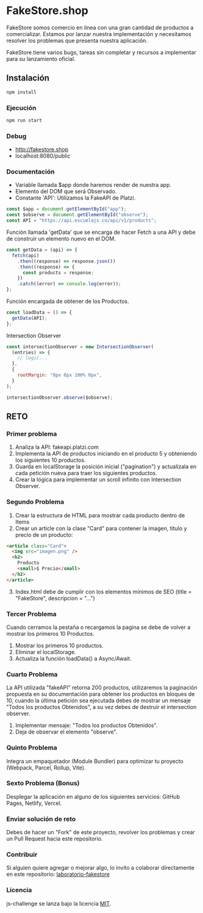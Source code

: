 # FakeStore.shop

FakeStore somos comercio en línea con una gran cantidad de productos a comercializar. Estamos por lanzar nuestra implementación y necesitamos resolver los problemas que presenta nuestra aplicación.

FakeStore tiene varios bugs, tareas sin completar y recursos a implementar para su lanzamiento oficial.

## Instalación

``` bash
npm install
```

### Ejecución

``` bash
npm run start
```

### Debug

- <http://fakestore.shop>
- localhost:8080/public

### Documentación

- Variable llamada $app donde haremos render de nuestra app.
- Elemento del DOM que será Observado.
- Constante 'API': Utilizamos la FakeAPI de Platzi.

```javascript
const $app = document.getElementById("app");
const $observe = document.getElementById("observe");
const API = "https://api.escuelajs.co/api/v1/products";
```

Función llamada 'getData' que se encarga de hacer Fetch a una API y debe de construir un elemento nuevo en el DOM.

```javascript
const getData = (api) => {
  fetch(api)
    .then((response) => response.json())
    .then((response) => {
      const products = response;
    })
    .catch((error) => console.log(error));
};
```

Función encargada de obtener de los Productos.

```javascript
const loadData = () => {
  getData(API);
};
```

Intersection Observer

```javascript
const intersectionObserver = new IntersectionObserver(
  (entries) => {
    // logic...
  },
  {
    rootMargin: "0px 0px 100% 0px",
  }
);

intersectionObserver.observe($observe);
```

## RETO

### Primer problema

1. Analiza la API: fakeapi.platzi.com
2. Implementa la API de productos iniciando en el producto 5 y obteniendo los siguientes 10 productos.
3. Guarda en localStorage la posición inicial ("pagination") y actualízala en cada petición nueva para traer los siguientes productos.
4. Crear la lógica para implementar un scroll infinito con Intersection Observer.

### Segundo Problema

1. Crear la estructura de HTML para mostrar cada producto dentro de Items
2. Crear un article con la clase "Card" para contener la imagen, título y precio de un producto:

```html
<article class="Card">
  <img src="imagen.png" />
  <h2>
    Producto
    <small>$ Precio</small>
  </h2>
</article>
```

3. Index.html debe de cumplir con los elementos mínimos de SEO (title = "FakeStore", descripcion = "...")

### Tercer Problema

Cuando cerramos la pestaña o recargamos la pagina se debe de volver a mostrar los primeros 10 Productos.

1. Mostrar los primeros 10 productos.
2. Eliminar el localStorage.
3. Actualiza la función loadData() a Async/Await.

### Cuarto Problema

La API utilizada "fakeAPI" retorna 200 productos, utilizaremos la paginación propuesta en su documentación para obtener los productos en bloques de 10, cuando la última petición sea ejecutada debes de mostrar un mensaje "Todos los productos Obtenidos", a su vez debes de destruir el intersection observer.

1. Implementar mensaje: "Todos los productos Obtenidos".
2. Deja de observar el elemento "observe".

### Quinto Problema

Integra un empaquetador (Module Bundler) para optimizar tu proyecto (Webpack, Parcel, Rollup, Vite).

### Sexto Problema (Bonus)

Desplegar la aplicación en alguno de los siguientes servicios: GitHub Pages, Netlify, Vercel.

### Enviar solución de reto

Debes de hacer un "Fork" de este proyecto, revolver los problemas y crear un Pull Request hacia este repositorio.

### Contribuir

Si alguien quiere agregar o mejorar algo, lo invito a colaborar directamente en este repositorio: [laboratorio-fakestore](https://github.com/platzi/laboratorio-fakestore/)

### Licencia

js-challenge se lanza bajo la licencia [MIT](https://opensource.org/licenses/MIT).
